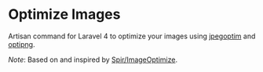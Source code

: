 Optimize Images
================

Artisan command for Laravel 4 to optimize your images using [jpegoptim](http://freecode.com/projects/jpegoptim ) and [optipng](http://optipng.sourceforge.net/).

*Note*: Based on and inspired by [Spir/ImageOptimize](https://gist.github.com/Spir/5650030).